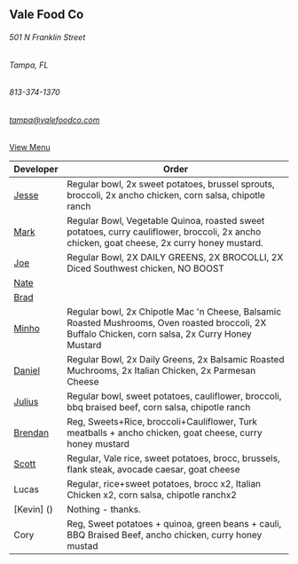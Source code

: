 ## Vale Food Co
###### 501 N Franklin Street
###### Tampa, FL
###### 813-374-1370
###### tampa@valefoodco.com


[View Menu](https://valefoodco.revelup.com/weborder/?establishment=3)


Developer     | Order
--------------|---------------------
[Jesse](https://github.com/jessecurry)              | Regular bowl, 2x sweet potatoes, brussel sprouts, broccoli, 2x ancho chicken, corn salsa, chipotle ranch
[Mark](http://github.com/mark-smithtb)              |  Regular Bowl, Vegetable Quinoa, roasted sweet potatoes, curry cauliflower, broccoli, 2x ancho chicken, goat cheese, 2x curry honey mustard.
[Joe](https://github.com/Montchat)                  | Regular Bowl, 2X DAILY GREENS, 2X BROCOLLI, 2X Diced Southwest chicken, NO BOOST
[Nate](https://github.com/thunemn)                  | 
[Brad](https://github.com/bself)                    | 
[Minho](https://github.com/minhochoi)               | Regular bowl, 2x Chipotle Mac 'n Cheese, Balsamic Roasted Mushrooms, Oven roasted broccoli, 2X Buffalo Chicken, corn salsa, 2x Curry Honey Mustard
[Daniel](https://github.come/dtartaglia)            | Regular Bowl, 2x Daily Greens, 2x Balsamic Roasted Muchrooms, 2x Italian Chicken, 2x Parmesan Cheese
[Julius](https://github.com/jbzozowski)             | Regular bowl, sweet potatoes, cauliflower, broccoli, bbq braised beef, corn salsa, chipotle ranch
[Brendan](https://github.com/brendanxmac)           | Reg, Sweets+Rice, broccoli+Cauliflower, Turk meatballs + ancho chicken, goat cheese, curry honey mustard
[Scott](https://github.com/Scotty813)               | Regular, Vale rice, sweet potatoes, brocc, brussels, flank steak, avocade caesar, goat cheese
Lucas                                               | Regular, rice+sweet potatoes, brocc x2, Italian Chicken x2, corn salsa, chipotle ranchx2
[Kevin] ()                                          | Nothing - thanks.
Cory                                                | Reg, Sweet potatoes + quinoa, green beans + cauli, BBQ Braised Beef, ancho chicken, curry honey mustad
